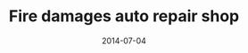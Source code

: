 ---
layout: post
title:  "Fire damages auto repair shop"
date:   2014-07-04 
link: http://www.fredericksburg.com/news/fire-damages-auto-repair-shop/article_5b9527a4-0a6c-50f0-a370-a656bf65035e.html
type: link
---